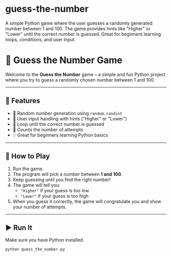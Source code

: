 # guess-the-number
A simple Python game where the user guesses a randomly generated number between 1 and 100. The game provides hints like "Higher" or "Lower" until the correct number is guessed. Great for beginners learning loops, conditions, and user input.
# 🎯 Guess the Number Game

Welcome to the **Guess the Number** game – a simple and fun Python project where you try to guess a randomly chosen number between 1 and 100.

---

## 📌 Features

- 🔢 Random number generation using `random.randint`
- 🤖 User input handling with hints ("Higher" or "Lower")
- 🔁 Loop until the correct number is guessed
- 🎯 Counts the number of attempts
- 💡 Great for beginners learning Python basics

---

## 🧠 How to Play

1. Run the game.
2. The program will pick a number between **1 and 100**.
3. Keep guessing until you find the right number!
4. The game will tell you:
   - `"Higher"` if your guess is too low
   - `"Lower"` if your guess is too high
5. When you guess it correctly, the game will congratulate you and show your number of attempts.

---

## ▶️ Run It

Make sure you have Python installed.

```bash
python guess_the_number.py
